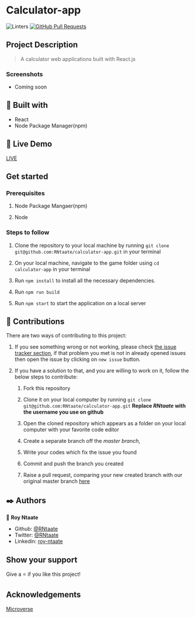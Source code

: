 # Calculator-app

![Linters](https://github.com/RNtaate/calculator-app/workflows/Linters/badge.svg)
[![GitHub Pull Requests](https://img.shields.io/badge/GitHub-Pull%20Requests-blue)]()

## Project Description
> A calculator web applications built with React.js

### Screenshots

- Coming soon

##  🔧 Built with

- React
- Node Package Manager(npm)

## 🔴 Live Demo

[LIVE](https://norp-calculator-app.herokuapp.com/)

## Get started
### Prerequisites
1. Node Package Mangaer(npm) 

1. Node

### Steps to follow

1. Clone the repository to your local machine by running `git clone git@github.com:RNtaate/calculator-app.git` in your terminal

1. On your local machine, navigate to the game folder using `cd calculator-app` in your terminal

1. Run `npm install` to install all the necessary dependencies.

1. Run `npm run build`

1. Run `npm start` to start the application on a local server


## 🤝 Contributions
  There are two ways of contributing to this project:

1. If you see something wrong or not working, please check [the issue tracker section](https://github.com/RNtaate/calculator-app/issues), if that problem you met is not in already opened issues then open the issue by clicking on `new issue` button.

2. If you have a solution to that, and you are willing to work on it, follow the below steps to contribute:
    1.  Fork this repository

    1.  Clone it on your local computer by running `git clone git@github.com:RNtaate/calculator-app.git` __Replace *RNtaate* with the username you use on github__
    1.  Open the cloned repository which appears as a folder on your local computer with your favorite code editor
    1.  Create a separate branch off the *master branch*,
    1.  Write your codes which fix the issue you found
    1.  Commit and push the branch you created
    1.  Raise a pull request, comparing your new created branch with our original master branch [here](https://github.com/RNtaate/calculator-app)

## ✒️  Authors

👤 **Roy Ntaate**

- Github: [@RNtaate](https://github.com/RNtaate)
- Twitter: [@RNtaate](https://twitter.com/RNtaate)
- Linkedin: [roy-ntaate](https://linkedin.com/in/roy-ntaate)

## Show your support

Give a ⭐️ if you like this project!

## Acknowledgements

[Microverse](https:www.microverse.org)